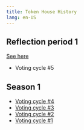 ```yaml
---
title: Token House History
lang: en-US
---
```


<!-- 
### Season 2

-->

## Reflection period 1

[See here](https://gov.optimism.io/t/governance-update-2/3056)

* Voting cycle #5

## Season 1
* [Voting cycle #4](https://gov.optimism.io/t/voting-cycle-4-roundup/3055)
* [Voting cycle #3](https://gov.optimism.io/t/voting-cycle-3-roundup/2923)
* [Voting cycle #2](https://gov.optimism.io/t/voting-cycle-2-roundup/2754)
* [Voting cycle #1](https://gov.optimism.io/t/voting-cycle-1-roundup/2619)
